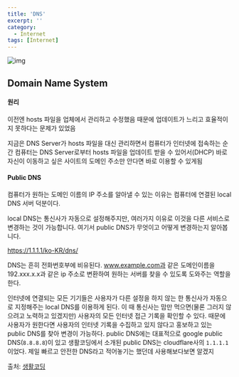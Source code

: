 ```yaml
---
title: 'DNS'
excerpt: ''
category:
  - Internet
tags: [Internet]
---
```


![img](https://s3-ap-northeast-2.amazonaws.com/opentutorials-user-file/module/3421/8340.jpeg)

## Domain Name System

#### 원리

이전엔 hosts 파일을 업체에서 관리하고 수정했음 때문에 업데이트가 느리고 효율적이지 못하다는 문제가 있었음

지금은 DNS Server가 hosts 파일을 대신 관리하면서 컴퓨터가 인터넷에 접속하는 순간 컴퓨터는 DNS Server로부터 hosts 파일을 업데이트 받을 수 있어서(DHCP) 바로 자신이 이동하고 싶은 사이트의 도메인 주소만 안다면 바로 이용할 수 있게됨

#### Public DNS

컴퓨터가 원하는 도메인 이름의 IP 주소를 알아낼 수 있는 이유는 컴퓨터에 연결된 local DNS 서버 덕분이다.

local DNS는 통신사가 자동으로 설정해주지만, 여러가지 이유로 이것을 다른 서비스로 변경하는 것이 가능합니다. 여기서 public DNS가 무엇이고 어떻게 변경하는지 알아봅니다.

https://1.1.1.1/ko-KR/dns/

DNS는 흔히 전화번호부에 비유된다. www.example.com과 같은 도메인이름을 192.xxx.x.x과 같은 ip 주소로 변환하여 원하는 서버를 찾을 수 있도록 도와주는 역할을 한다.

인터넷에 연결되는 모든 기기들은 사용자가 다른 설정을 하지 않는 한 통신사가 자동으로 지정해주는 local DNS를 이용하게 된다. 이 때 통신사는 맘만 먹으면(물론 그러지 않으려고 노력하고 있겠지만) 사용자의 모든 인터넷 접근 기록을 확인할 수 있다. 때문에 사용자가 원한다면 사용자의 인터넷 기록을 수집하고 있지 않다고 홍보하고 있는 public DNS를 찾아 변경이 가능하다. public DNS에는 대표적으로 google public DNS(`8.8.8.8`)이 있고 생활코딩에서 소개된 public DNS는 cloudflare사의 `1.1.1.1`이었다. 제일 빠르고 안전한 DNS라고 적어놓기는 했던데 사용해보다보면 알겠지

출처: [생활코딩](https://opentutorials.org/course/3276)
